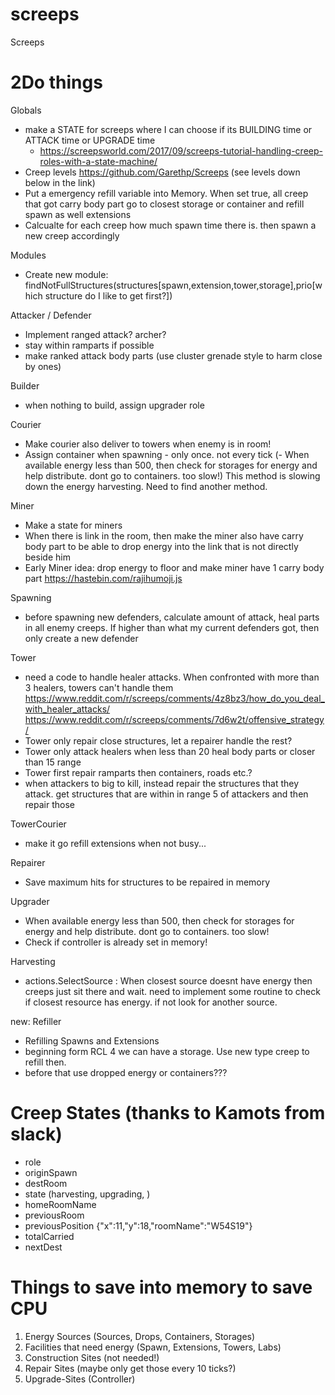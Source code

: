 # screeps
Screeps 

# 2Do things # 


Globals
- make a STATE for screeps where I can choose if its BUILDING time or ATTACK time or UPGRADE time
	- https://screepsworld.com/2017/09/screeps-tutorial-handling-creep-roles-with-a-state-machine/
- Creep levels https://github.com/Garethp/Screeps (see levels down below in the link)
- Put a emergency refill variable into Memory. When set true, all creep that got carry body part go to closest storage or container and refill spawn as well extensions
- Calcualte for each creep how much spawn time there is. then spawn a new creep accordingly

Modules
- Create new module: findNotFullStructures(structures[spawn,extension,tower,storage],prio[which structure do I like to get first?])

Attacker / Defender
- Implement ranged attack? archer?
- stay within ramparts if possible
- make ranked attack body parts (use cluster grenade style to harm close by ones)

Builder
- when nothing to build, assign upgrader role

Courier
- Make courier also deliver to towers when enemy is in room!
- Assign container when spawning - only once. not every tick
(- When available energy less than 500, then check for storages for energy and help distribute. dont go to containers. too slow!) This method is slowing down the energy harvesting. Need to find another method.

Miner
- Make a state for miners
- When there is link in the room, then make the miner also have carry body part to be able to drop energy into the link that is not directly beside him
- Early Miner idea: drop energy to floor and make miner have 1 carry body part https://hastebin.com/rajihumoji.js

Spawning
- before spawning new defenders, calculate amount of attack, heal parts in all enemy creeps. If higher than what my current defenders got, then only create a new defender

Tower
- need a code to handle healer attacks. When confronted with more than 3 healers, towers can't handle them
https://www.reddit.com/r/screeps/comments/4z8bz3/how_do_you_deal_with_healer_attacks/
https://www.reddit.com/r/screeps/comments/7d6w2t/offensive_strategy/
- Tower only repair close structures, let a repairer handle the rest?
- Tower only attack healers when less than 20 heal body parts or closer than 15 range
- Tower first repair ramparts then containers, roads etc.?
- when attackers to big to kill, instead repair the structures that they attack. get structures that are within in range 5 of attackers and then repair those

TowerCourier
- make it go refill extensions when not busy...


Repairer
- Save maximum hits for structures to be repaired in memory

Upgrader
- When available energy less than 500, then check for storages for energy and help distribute. dont go to containers. too slow!
- Check if controller is already set in memory!

Harvesting 
- actions.SelectSource : When closest source doesnt have energy then creeps just sit there and wait. need to implement some routine to check if closest resource has energy. if not look for another source.

new: Refiller
- Refilling Spawns and Extensions
- beginning form RCL 4 we can have a storage. Use new type creep to refill then.
- before that use dropped energy or containers???





# Creep States (thanks to Kamots from slack) #
- role
- originSpawn
- destRoom
- state (harvesting, upgrading, )
- homeRoomName
- previousRoom
- previousPosition {"x":11,"y":18,"roomName":"W54S19"}
- totalCarried
- nextDest


# Things to save into memory to save CPU #
1. Energy Sources (Sources, Drops, Containers, Storages)
2. Facilities that need energy (Spawn, Extensions, Towers, Labs)
3. Construction Sites (not needed!)
4. Repair Sites (maybe only get those every 10 ticks?)
5. Upgrade-Sites (Controller)

